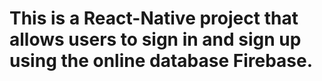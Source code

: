 # This is a React-Native project that allows users to sign in and sign up using the online database Firebase.
